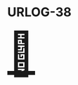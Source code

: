 # URLOG-38

<!-- Hei, Neno! Jeg lagde en ny markdown-mal som jeg håper passer bedre for URLOG. —Teodor -->

<a href="https://www.blobmaker.app/" style="font-size: 10vw; text-align:center;" target="_blank"><div>🚪</div></a>
